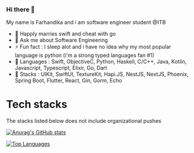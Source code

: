 ### Hi there 👋
My name is Farhandika and i am software engineer student @ITB 
- 🔭 Happly marries swift and cheat with go
- 💬 Ask me about Software Engineering
- ⚡ Fun fact    : I sleep alot and i have no idea why my most popular language is python (i'm a strong typed languages fan #1)
- 🤔 Languages  : Swift, ObjectiveC, Python, Haskell, C/C++, Java, Kotlin, Javascript, Typescript, Elixir, Go, Dart
- 🌱 Stacks      : UIKit, SwiftUI, TextureKit, Hapi.JS, NestJS, NextJS, Phoenix, Spring Boot, Flutter, React, Gin, Gorm, Echo

<!--
**Fdika24/Fdika24** is a ✨ _special_ ✨ repository because its `README.md` (this file) appears on your GitHub profile.

Here are some ideas to get you started:

- 🔭 I’m currently working on ...
- 🌱 I’m currently learning ...
- 👯 I’m looking to collaborate on ...
- 🤔 I’m looking for help with ...
- 💬 Ask me about ...
- 📫 How to reach me: ...
- 😄 Pronouns: ...
- ⚡ Fun fact: ...
-->

# Tech stacks
The stacks listed below does not include organizational pushes

[![Anurag's GitHub stats](https://github-readme-stats.vercel.app/api?username=confusionhill)](https://github.com/anuraghazra/github-readme-stats)

[![Top Languages](https://github-readme-stats.vercel.app/api/top-langs/?username=confusionhill&hide=python&layout=compact)](https://github.com/anuraghazra/github-readme-stats)

